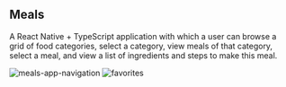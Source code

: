 ## Meals

A React Native + TypeScript application with which a user can browse a grid of food categories, select a category, view meals of that category, select a meal, and view a list of ingredients and steps to make this meal.

![meals-app-navigation](https://user-images.githubusercontent.com/49361894/231905264-15dc7e3c-4a6d-4d9f-b93c-d1eec1e00b46.gif)
![favorites](https://user-images.githubusercontent.com/49361894/231905283-4654ead4-f9c1-407e-adb4-2c25757fa215.gif)
